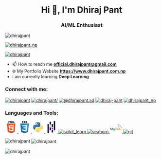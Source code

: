 <h1 align="center">Hi 👋, I'm Dhiraj Pant</h1>
<h3 align="center">AI/ML Enthusiast</h3>


<p align="left"> <img src="https://komarev.com/ghpvc/?username=dhirajpant&label=Profile%20views&color=0e75b6&style=flat" alt="dhirajpant" /> </p>

<p align="left"> <a href="https://twitter.com/dhirajpant_np" target="blank"><img src="https://img.shields.io/twitter/follow/dhirajj_pant?logo=twitter&style=for-the-badge" alt="dhirajpant_np" /></a> </p>
<p align="left"> <a href="https://github.com/ryo-ma/github-profile-trophy"><img src="https://github-profile-trophy.vercel.app/?username=dhirajpant" alt="dhirajpant" /></a> </p>

- 📫 How to reach me **official.dhirajpant@gmail.com**
- 🌐 My Portfolio Website **https://www.dhirajpant.com.np**
- I am currently learning **Deep Learning**

<h3 align="left">Connect with me: </h3>
<p align="left">
<a href="https://kaggle.com/dhirajpant" target="blank"><img align="center" src="https://raw.githubusercontent.com/rahuldkjain/github-profile-readme-generator/master/src/images/icons/Social/kaggle.svg" alt="dhirajpant" height="30" width="40" /></a>
<a href="https://www.linkedin.com/in/dhirajpant/" target="blank"><img align="center" src="https://raw.githubusercontent.com/rahuldkjain/github-profile-readme-generator/master/src/images/icons/Social/linked-in-alt.svg" alt="dhirajpant/" height="30" width="40" /></a>
<a href="https://medium.com/@dhirajpant.ad" target="blank"><img align="center" src="https://raw.githubusercontent.com/rahuldkjain/github-profile-readme-generator/master/src/images/icons/Social/medium.svg" alt="@dhirajpant.ad" height="30" width="40" /></a>
<a href="https://stackoverflow.com/users/22399064/dhiraj-pant" target="blank"><img align="center" src="https://raw.githubusercontent.com/rahuldkjain/github-profile-readme-generator/master/src/images/icons/Social/stack-overflow.svg" alt="dhiraj-pant" height="30" width="40" /></a>
<a href="https://twitter.com/dhirajpant_np" target="blank"><img align="center" src="https://raw.githubusercontent.com/rahuldkjain/github-profile-readme-generator/master/src/images/icons/Social/twitter.svg" alt="dhirajpant_np" height="30" width="40" /></a>
</p>

<h3 align="left">Languages and Tools:</h3>
<p>
    <a href="https://www.w3.org/html/" target="_blank" rel="noreferrer"> <img src="https://raw.githubusercontent.com/devicons/devicon/master/icons/html5/html5-original-wordmark.svg" alt="html5" width="40" height="40"/> </a>
    <a href="https://www.w3schools.com/css/" target="_blank" rel="noreferrer"> <img src="https://raw.githubusercontent.com/devicons/devicon/master/icons/css3/css3-original-wordmark.svg" alt="css3" width="40" height="40"/> </a> 
    <a href="https://www.python.org" target="_blank" rel="noreferrer"> <img src="https://raw.githubusercontent.com/devicons/devicon/master/icons/python/python-original.svg" alt="python" width="40" height="40"/> </a>
    <a href="https://pandas.pydata.org/" target="_blank" rel="noreferrer"> <img src="https://raw.githubusercontent.com/devicons/devicon/2ae2a900d2f041da66e950e4d48052658d850630/icons/pandas/pandas-original.svg" alt="pandas" width="40" height="40"/> </a>
    <a href="https://scikit-learn.org/" target="_blank" rel="noreferrer"> <img src="https://upload.wikimedia.org/wikipedia/commons/0/05/Scikit_learn_logo_small.svg" alt="scikit_learn" width="40" height="40"/> </a>
    <a href="https://seaborn.pydata.org/" target="_blank" rel="noreferrer"> <img src="https://seaborn.pydata.org/_images/logo-mark-lightbg.svg" alt="seaborn" width="40" height="40"/> </a>
    <a href="https://www.mysql.com/" target="_blank" rel="noreferrer"> <img src="https://raw.githubusercontent.com/devicons/devicon/master/icons/mysql/mysql-original-wordmark.svg" alt="mysql" width="40" height="40"/> </a>
    <a href="https://git-scm.com/" target="_blank" rel="noreferrer"> <img src="https://www.vectorlogo.zone/logos/git-scm/git-scm-icon.svg" alt="git" width="40" height="40"/> </a>
</p>

<p>
    <img align="left" src="https://github-readme-stats.vercel.app/api/top-langs?username=dhirajpant&show_icons=true&locale=en&layout=compact" alt="dhirajpant" />
</p>

<p>&nbsp;<img align="center" src="https://github-readme-stats.vercel.app/api?username=dhirajpant&show_icons=true&locale=en" alt="dhirajpant" /></p>



<p><img align="center" src="https://github-readme-streak-stats.herokuapp.com/?user=dhirajpant&" alt="dhirajpant" /></p>
